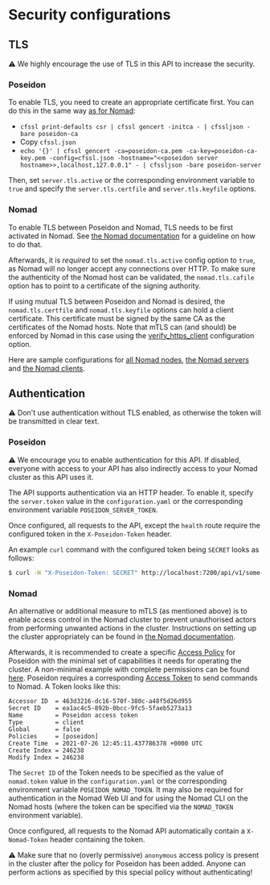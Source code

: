 # Security configurations

## TLS

⚠️ We highly encourage the use of TLS in this API to increase the security.

### Poseidon

To enable TLS, you need to create an appropriate certificate first.
You can do this in the same way [as for Nomad](https://learn.hashicorp.com/tutorials/nomad/security-enable-tls):
- `cfssl print-defaults csr | cfssl gencert -initca - | cfssljson -bare poseidon-ca`
- Copy `cfssl.json`
- `echo '{}' | cfssl gencert -ca=poseidon-ca.pem -ca-key=poseidon-ca-key.pem -config=cfssl.json -hostname="<<poseidon server hostname>>,localhost,127.0.0.1" - | cfssljson -bare poseidon-server`


Then, set `server.tls.active` or the corresponding environment variable to `true` and specify the `server.tls.certfile` and `server.tls.keyfile` options.

### Nomad

To enable TLS between Poseidon and Nomad, TLS needs to be first activated in Nomad. See [the Nomad documentation](https://learn.hashicorp.com/collections/nomad/transport-security) for a guideline on how to do that.

Afterwards, it is *required* to set the `nomad.tls.active` config option to `true`, as Nomad will no longer accept any connections over HTTP. To make sure the authenticity of the Nomad host can be validated, the `nomad.tls.cafile` option has to point to a certificate of the signing authority.

If using mutual TLS between Poseidon and Nomad is desired, the `nomad.tls.certfile` and `nomad.tls.keyfile` options can hold a client certificate. This certificate must be signed by the same CA as the certificates of the Nomad hosts. Note that mTLS can (and should) be enforced by Nomad in this case using the [verify_https_client](https://www.nomadproject.io/docs/configuration/tls#verify_https_client) configuration option.

Here are sample configurations for [all Nomad nodes](resources/nomad.example.hcl), [the Nomad servers](resources/server.example.hcl) and [the Nomad clients](resources/client.example.hcl).


## Authentication

⚠️ Don't use authentication without TLS enabled, as otherwise the token will be transmitted in clear text.

### Poseidon

⚠️ We encourage you to enable authentication for this API. If disabled, everyone with access to your API has also indirectly access to your Nomad cluster as this API uses it.

The API supports authentication via an HTTP header. To enable it, specify the `server.token` value in the `configuration.yaml` or the corresponding environment variable `POSEIDON_SERVER_TOKEN`.

Once configured, all requests to the API, except the `health` route require the configured token in the `X-Poseidon-Token` header.

An example `curl` command with the configured token being `SECRET` looks as follows:

```bash
$ curl -H "X-Poseidon-Token: SECRET" http://localhost:7200/api/v1/some-protected-route
```

### Nomad

An alternative or additional measure to mTLS (as mentioned above) is to enable access control in the Nomad cluster to prevent unauthorised actors from performing unwanted actions in the cluster.
 Instructions on setting up the cluster appropriately can be found in [the Nomad documentation](https://learn.hashicorp.com/collections/nomad/access-control).

Afterwards, it is recommended to create a specific [Access Policy](https://learn.hashicorp.com/tutorials/nomad/access-control-policies?in=nomad/access-control) for Poseidon with the minimal set of capabilities it needs for operating the cluster. A non-minimal example with complete permissions can be found [here](poseidon_policy.hcl). Poseidon requires a corresponding [Access Token](https://learn.hashicorp.com/tutorials/nomad/access-control-tokens?in=nomad/access-control) to send commands to Nomad. A Token looks like this:

```text
Accessor ID  = 463d3216-dc16-570f-380c-a48f5d26d955
Secret ID    = ea1ac4c5-892b-0bcc-9fc5-5faeb5273a13
Name         = Poseidon access token
Type         = client
Global       = false
Policies     = [poseidon]
Create Time  = 2021-07-26 12:45:11.437786378 +0000 UTC
Create Index = 246238
Modify Index = 246238
```

The `Secret ID` of the Token needs to be specified as the value of `nomad.token` value in the `configuration.yaml` or the corresponding environment variable `POSEIDON_NOMAD_TOKEN`. It may also be required for authentication in the Nomad Web UI and for using the Nomad CLI on the Nomad hosts (where the token can be specified via the `NOMAD_TOKEN` environment variable).

Once configured, all requests to the Nomad API automatically contain a `X-Nomad-Token` header containing the token.

⚠️ Make sure that no (overly permissive) `anonymous` access policy is present in the cluster after the policy for Poseidon has been added. Anyone can perform actions as specified by this special policy without authenticating!
